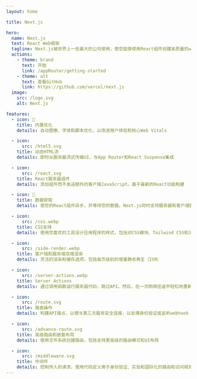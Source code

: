```yaml
---
layout: home

title: Next.js

hero:
  name: Next.js
  text: React Web框架
  tagline: Next.js被世界上一些最大的公司使用，使您能够使用React组件创建高质量的web应用程序
  actions:
    - theme: brand
      text: 开始
      link: /appRouter/getting-started
    - theme: alt
      text: 查看GitHub
      link: https://github.com/vercel/next.js
  image:
    src: /logo.svg
    alt: Next.js

features:
  - icon: 📝
    title: 内置优化
    details: 自动图像、字体和脚本优化，以改进用户体验和核心Web Vitals

  - icon:
      src: /html5.svg
    title: 动态HTML流
    details: 即时从服务器流式传输UI，与App Router和React Suspense集成

  - icon:
      src: /react.svg
    title: React服务器组件
    details: 添加组件而不发送额外的客户端JavaScript。基于最新的React功能构建

  - icon: 🚀
    title: 数据获取
    details: 使您的React组件异步，并等待您的数据。Next.js同时支持服务器和客户端数据提取

  - icon:
      src: /css.webp
    title: CSS支持
    details: 使用您喜欢的工具设计应用程序的样式，包括对CSS模块、Tailwind CSS和流行的社区库的支持

  - icon:
      src: /side-render.webp
    title: 客户端和服务端双端渲染
    details: 灵活的渲染和缓存选项，包括每页级别的增量静态再生（ISR）

  - icon:
      src: /server-actions.webp
    title: Server Actions
    details: 通过调用函数运行服务器代码，跳过API。然后，在一次网络往返中轻松地重新验证缓存的数据并更新您的UI

  - icon:
      src: /route.svg
    title: 路由操作
    details: 构建API端点，以便与第三方服务安全连接，以处理身份验证或监听webhook

  - icon:
      src: /advance-route.svg
    title: 高级路由和嵌套布局
    details: 使用文件系统创建路由，包括支持更高级的路由模式和UI布局

  - icon:
      src: /middleware.svg
    title: 中间件
    details: 控制传入的请求。使用代码定义用于身份验证、实验和国际化的路由和访问规则。
---
```


<style>
:root {
  --vp-home-hero-name-color: transparent;
  --vp-home-hero-name-background: -webkit-linear-gradient(120deg, #bd34fe 30%, #41d1ff);

  --vp-home-hero-image-background-image: linear-gradient(-45deg, #bd34fe 50%, #47caff 50%);
  --vp-home-hero-image-filter: blur(44px);
}

@media (min-width: 640px) {
  :root {
    --vp-home-hero-image-filter: blur(56px);
  }
}

@media (min-width: 960px) {
  :root {
    --vp-home-hero-image-filter: blur(68px);
  }
}
</style>

